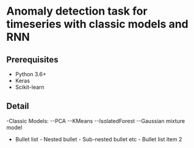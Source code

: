 # Anomaly detection task for timeseries with classic models and RNN


## Prerequisites
- Python 3.6+
- Keras
- Scikit-learn



## Detail
-Classic Models:
  --PCA
  --KMeans
  --IsolatedForest
  --Gaussian mixture model
- Bullet list
              - Nested bullet
                  - Sub-nested bullet etc
          - Bullet list item 2 
